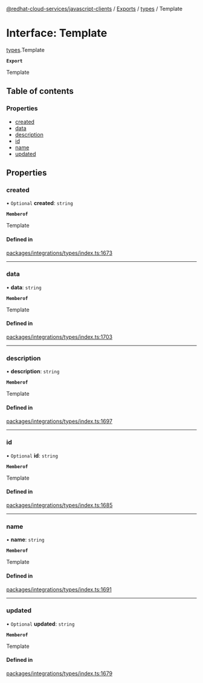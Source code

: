 [@redhat-cloud-services/javascript-clients](../README.md) / [Exports](../modules.md) / [types](../modules/types.md) / Template

# Interface: Template

[types](../modules/types.md).Template

**`Export`**

Template

## Table of contents

### Properties

- [created](types.Template.md#created)
- [data](types.Template.md#data)
- [description](types.Template.md#description)
- [id](types.Template.md#id)
- [name](types.Template.md#name)
- [updated](types.Template.md#updated)

## Properties

### created

• `Optional` **created**: `string`

**`Memberof`**

Template

#### Defined in

[packages/integrations/types/index.ts:1673](https://github.com/RedHatInsights/javascript-clients/blob/main/packages/integrations/types/index.ts#L1673)

___

### data

• **data**: `string`

**`Memberof`**

Template

#### Defined in

[packages/integrations/types/index.ts:1703](https://github.com/RedHatInsights/javascript-clients/blob/main/packages/integrations/types/index.ts#L1703)

___

### description

• **description**: `string`

**`Memberof`**

Template

#### Defined in

[packages/integrations/types/index.ts:1697](https://github.com/RedHatInsights/javascript-clients/blob/main/packages/integrations/types/index.ts#L1697)

___

### id

• `Optional` **id**: `string`

**`Memberof`**

Template

#### Defined in

[packages/integrations/types/index.ts:1685](https://github.com/RedHatInsights/javascript-clients/blob/main/packages/integrations/types/index.ts#L1685)

___

### name

• **name**: `string`

**`Memberof`**

Template

#### Defined in

[packages/integrations/types/index.ts:1691](https://github.com/RedHatInsights/javascript-clients/blob/main/packages/integrations/types/index.ts#L1691)

___

### updated

• `Optional` **updated**: `string`

**`Memberof`**

Template

#### Defined in

[packages/integrations/types/index.ts:1679](https://github.com/RedHatInsights/javascript-clients/blob/main/packages/integrations/types/index.ts#L1679)

